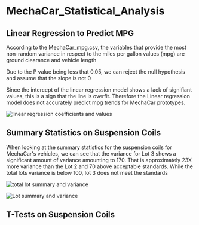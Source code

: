 # MechaCar_Statistical_Analysis

## Linear Regression to Predict MPG

According to the MechaCar_mpg.csv, the variables that provide the most non-random variance in respect to the miles per gallon values (mpg) are ground clearance and vehicle length 

Due to the P value being less that 0.05, we can reject the null hypothesis and assume that the slope is not 0 


Since the intercept of the linear regression model shows a lack of signifiant values, this is a sign that the line is overfit. Therefore the Linear regression model does not accurately predict mpg trends for MechaCar prototypes.  

![linear regression coefficients and values](github.com/ChristopheGarcia1/MechaCar_Statistical_Analysis/linear_regression_model.png)

## Summary Statistics on Suspension Coils

When looking at the summary statistics for the suspension coils for MechaCar's vehicles, we can see that the variance for Lot 3 shows a significant amount of variance amounting to 170. That is approximately 23X more variance than the Lot 2 and 70 above acceptable standards. While the total lots variance is below 100, lot 3 does not meet the standards

![total lot summary and variance](github.com/ChristopheGarcia1/MechaCar_Statistical_Analysis/total_summary.png)

![Lot summary and variance](github.com/ChristopheGarcia1/MechaCar_Statistical_Analysis/lot_summary.png)


## T-Tests on Suspension Coils

